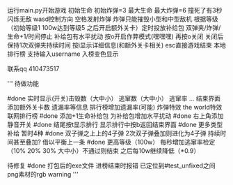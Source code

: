 运行main.py开始游戏
初始生命 初始炸弹=3 最大生命 最大炸弹=6
撞死了有3秒闪烁无敌
wasd控制方向 空格发射炸弹 炸弹只能摧毁小型和中型敌机
根据等级（初始等级1 100w达到等级5 之后开启额外关卡）定时投放补给包 双弹夹/炸弹/生命+1/时间停止 补给包有水平扰动
按o开启作弊模式(嘿嘿嘿) 再按o关闭 关闭后保持1次双弹夹持续时间
按i显示详细信息(和额外关卡相关)
esc直接游戏结束
本地排行榜 支持输入username 入榜变色显示



联系qq 410473517


'''
待做功能

#done 实时显示(开关)击毁数（大中小） 逃窜数（大中小） 逃窜率 ...
结束界面添加额外关卡数 遗漏率等信息
排行榜增加遗漏率(可能)
炸弹特效
the world特效
联网排行榜
#done 添加+1生命补给包 为补给包增加水平扰动
#done 右上角添加静音开关
#done 结尾按t显示排行 显示排行中按b返回结束界面
#done 更多类型补给 暂时4种
#done 双子弹之上上的4子弹 2次双子弹叠加则进化为4子弹 持续时间甚至叠加? 借以平衡上一条
#done 更高等级（100w） 每秒增加逃窜率检定（10% 20% 30% 大中小）不通过则结束 之后每10w继续降低（*0.9）





待修复
#done 打包后的exe文件 进榜结束时报错 已定位到#test_unfixed之间
png素材的rgb warning
'''
